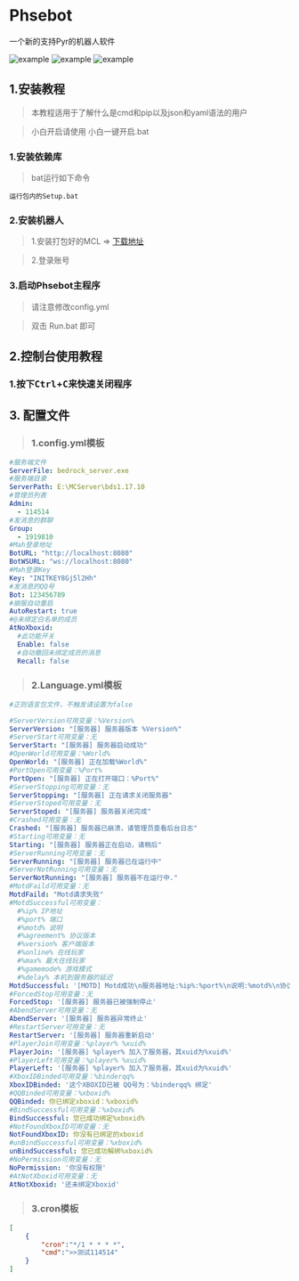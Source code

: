 # Phsebot
一个新的支持Pyr的机器人软件


![example](https://img.shields.io/badge/Python-3.7.9-blue.svg) 
![example](https://img.shields.io/github/downloads/HuoHuas001/Phsebot/total)
![example](https://img.shields.io/badge/Version-dev_0.0.1-green.svg) 

## 1.安装教程  
> 本教程适用于了解什么是cmd和pip以及json和yaml语法的用户

> 小白开启请使用 小白一键开启.bat

### 1.安装依赖库
>bat运行如下命令
```
运行包内的Setup.bat
```

### 2.安装机器人
> 1.安装打包好的MCL => [下载地址](https://huohuas001.lanzoui.com/i50xYt6za2h)<br>

> 2.登录账号

### 3.启动Phsebot主程序
> 请注意修改config.yml<br>

> 双击 Run.bat 即可

## 2.控制台使用教程
### 1.按下<kbd>Ctrl</kbd>+<kbd>C</kbd>来快速关闭程序

## 3. 配置文件
>### 1.config.yml模板
```yaml
#服务端文件
ServerFile: bedrock_server.exe
#服务端目录
ServerPath: E:\MCServer\bds1.17.10
#管理员列表
Admin:
  - 114514
#发消息的群聊
Group:
  - 1919810
#Mah登录地址
BotURL: "http://localhost:8080"
BotWSURL: "ws://localhost:8080"
#Mah登录Key
Key: "INITKEY8Gj5l2Hh"
#发消息的QQ号
Bot: 123456789
#崩服自动重启
AutoRestart: true
#@未绑定白名单的成员
AtNoXboxid: 
  #此功能开关
  Enable: false
  #自动撤回未绑定成员的消息
  Recall: false
```

>### 2.Language.yml模板
```yaml
#正则语言包文件，不触发请设置为false

#ServerVersion可用变量：%Version%
ServerVersion: "[服务器] 服务器版本 %Version%"
#ServerStart可用变量：无
ServerStart: "[服务器] 服务器启动成功"
#OpenWorld可用变量：%World%
OpenWorld: "[服务器] 正在加载%World%"
#PortOpen可用变量：%Port%
PortOpen: "[服务器] 正在打开端口：%Port%"
#ServerStopping可用变量：无
ServerStopping: "[服务器] 正在请求关闭服务器"
#ServerStoped可用变量：无
ServerStoped: "[服务器] 服务器关闭完成"
#Crashed可用变量：无
Crashed: "[服务器] 服务器已崩溃，请管理员查看后台日志"
#Starting可用变量：无
Starting: "[服务器] 服务器正在启动，请稍后"
#ServerRunning可用变量：无
ServerRunning: "[服务器] 服务器已在运行中"
#ServerNotRunning可用变量：无
ServerNotRunning: "[服务器] 服务器不在运行中."
#MotdFaild可用变量：无
MotdFaild: "Motd请求失败"
#MotdSuccessful可用变量：
  #%ip% IP地址
  #%port% 端口
  #%motd% 说明
  #%agreement% 协议版本
  #%version% 客户端版本
  #%online% 在线玩家
  #%max% 最大在线玩家
  #%gamemode% 游戏模式
  #%delay% 本机到服务器的延迟
MotdSuccessful: '[MOTD] Motd成功\n服务器地址:%ip%:%port%\n说明:%motd%\n协议版本:%agreement%\n游戏版本:%version%\n在线:%online%/%max%\n游戏模式:%gamemode%\n延迟:%delay%'
#ForcedStop可用变量：无
ForcedStop: '[服务器] 服务器已被强制停止'
#AbendServer可用变量：无
AbendServer: '[服务器] 服务器异常终止'
#RestartServer可用变量：无
RestartServer: '[服务器] 服务器重新启动'
#PlayerJoin可用变量：%player% %xuid%
PlayerJoin: '[服务器] %player% 加入了服务器，其xuid为%xuid%'
#PlayerLeft可用变量：%player% %xuid%
PlayerLeft: '[服务器] %player% 加入了服务器，其xuid为%xuid%'
#XboxIDBinded可用变量：%binderqq%
XboxIDBinded: '这个XBOXID已被 QQ号为：%binderqq% 绑定'
#QQBinded可用变量：%xboxid%
QQBinded: 你已绑定xboxid：%xboxid%
#BindSuccessful可用变量：%xboxid%
BindSuccessful: 您已成功绑定%xboxid%
#NotFoundXboxID可用变量：无
NotFoundXboxID: 你没有已绑定的xboxid
#unBindSuccessful可用变量：%xboxid%
unBindSuccessful: 您已成功解绑%xboxid%
#NoPermission可用变量：无
NoPermission: '你没有权限'
#AtNotXboxid可用变量：无
AtNotXboxid: '还未绑定Xboxid'
```

> ### 3.cron模板
```json
[
    {
        "cron":"*/1 * * * *",
        "cmd":">>测试114514"
    }
]
```

